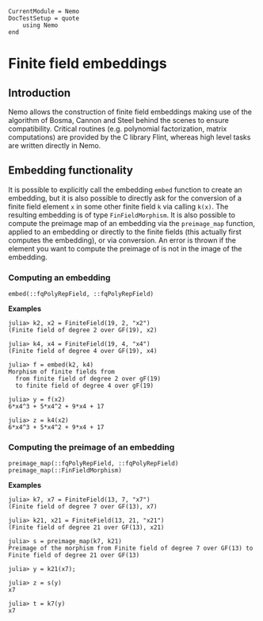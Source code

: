 ```@meta
CurrentModule = Nemo
DocTestSetup = quote
    using Nemo
end
```

# Finite field embeddings

## Introduction

Nemo allows the construction of finite field embeddings making use of the
algorithm of Bosma, Cannon and Steel behind the scenes to ensure compatibility.
Critical routines (e.g. polynomial factorization, matrix computations) are
provided by the C library Flint, whereas high level tasks are written directly in Nemo.

## Embedding functionality

It is possible to explicitly call the embedding `embed` function to create an embedding,
but it is also possible to directly ask for the conversion of a finite field element `x` in
some other finite field `k` via calling `k(x)`. The resulting embedding is of
type `FinFieldMorphism`. It is also possible to
compute the preimage map of an embedding via the `preimage_map` function, applied to an
embedding or directly to the finite fields (this actually first computes the
embedding), or via conversion. An error is thrown if the element you want to
compute the preimage of is not in the image of the embedding.

### Computing an embedding

```@docs
embed(::fqPolyRepField, ::fqPolyRepField)
```

**Examples**

```jldoctest
julia> k2, x2 = FiniteField(19, 2, "x2")
(Finite field of degree 2 over GF(19), x2)

julia> k4, x4 = FiniteField(19, 4, "x4")
(Finite field of degree 4 over GF(19), x4)

julia> f = embed(k2, k4)
Morphism of finite fields from
  from finite field of degree 2 over gF(19)
  to finite field of degree 4 over gF(19)

julia> y = f(x2)
6*x4^3 + 5*x4^2 + 9*x4 + 17

julia> z = k4(x2)
6*x4^3 + 5*x4^2 + 9*x4 + 17
```

### Computing the preimage of an embedding

```@docs
preimage_map(::fqPolyRepField, ::fqPolyRepField)
preimage_map(::FinFieldMorphism)
```

**Examples**

```jldoctest
julia> k7, x7 = FiniteField(13, 7, "x7")
(Finite field of degree 7 over GF(13), x7)

julia> k21, x21 = FiniteField(13, 21, "x21")
(Finite field of degree 21 over GF(13), x21)

julia> s = preimage_map(k7, k21)
Preimage of the morphism from Finite field of degree 7 over GF(13) to Finite field of degree 21 over GF(13)

julia> y = k21(x7);

julia> z = s(y)
x7

julia> t = k7(y)
x7
```
